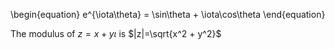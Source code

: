 \begin{equation}
e^{\iota\theta} = \sin\theta + \iota\cos\theta
\end{equation}

The modulus of $z=x+y\iota$ is $|z|=\sqrt{x^2 + y^2}$
